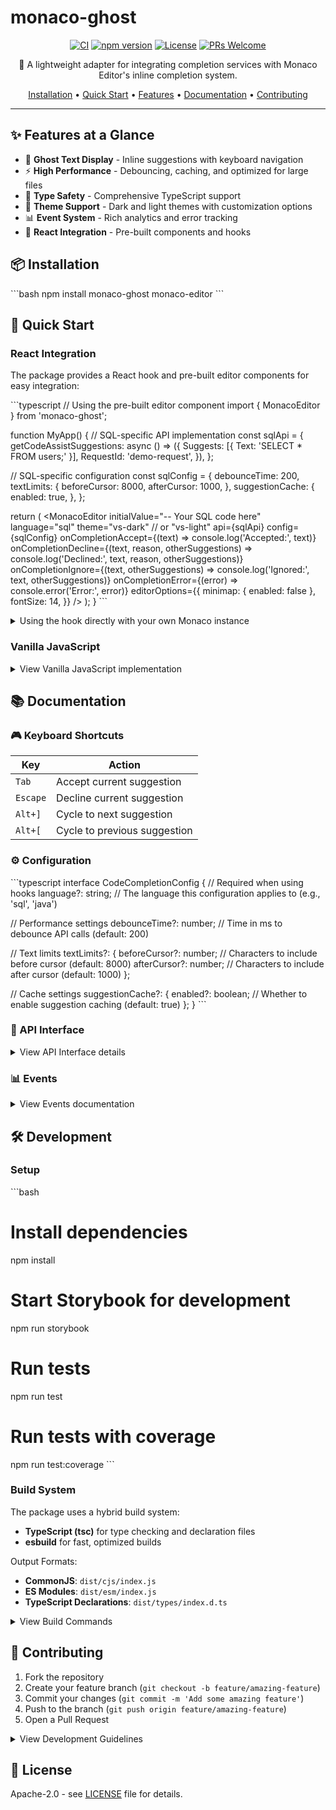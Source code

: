 # monaco-ghost

<div align="center">

[![CI](https://github.com/ydb-platform/monaco-ghost/actions/workflows/ci.yml/badge.svg)](https://github.com/ydb-platform/monaco-ghost/actions/workflows/ci.yml)
[![npm version](https://badge.fury.io/js/monaco-ghost.svg)](https://www.npmjs.com/package/monaco-ghost)
[![License](https://img.shields.io/badge/License-Apache%202.0-blue.svg)](LICENSE)
[![PRs Welcome](https://img.shields.io/badge/PRs-welcome-brightgreen.svg)](CONTRIBUTING.md)

🚀 A lightweight adapter for integrating completion services with Monaco Editor's inline completion system.

[Installation](#-installation) •
[Quick Start](#-quick-start) •
[Features](#-features) •
[Documentation](#-documentation) •
[Contributing](#-contributing)

</div>

---

## ✨ Features at a Glance

- 👻 **Ghost Text Display** - Inline suggestions with keyboard navigation
- ⚡ **High Performance** - Debouncing, caching, and optimized for large files
- 🎯 **Type Safety** - Comprehensive TypeScript support
- 🎨 **Theme Support** - Dark and light themes with customization options
- 📊 **Event System** - Rich analytics and error tracking
- 🧩 **React Integration** - Pre-built components and hooks

## 📦 Installation

\`\`\`bash
npm install monaco-ghost monaco-editor
\`\`\`

## 🚀 Quick Start

### React Integration

The package provides a React hook and pre-built editor components for easy integration:

\`\`\`typescript
// Using the pre-built editor component
import { MonacoEditor } from 'monaco-ghost';

function MyApp() {
// SQL-specific API implementation
const sqlApi = {
getCodeAssistSuggestions: async () => ({
Suggests: [{ Text: 'SELECT * FROM users;' }],
RequestId: 'demo-request',
}),
};

// SQL-specific configuration
const sqlConfig = {
debounceTime: 200,
textLimits: {
beforeCursor: 8000,
afterCursor: 1000,
},
suggestionCache: {
enabled: true,
},
};

return (
<MonacoEditor
initialValue="-- Your SQL code here"
language="sql"
theme="vs-dark" // or "vs-light"
api={sqlApi}
config={sqlConfig}
onCompletionAccept={(text) => console.log('Accepted:', text)}
onCompletionDecline={(text, reason, otherSuggestions) =>
console.log('Declined:', text, reason, otherSuggestions)}
onCompletionIgnore={(text, otherSuggestions) =>
console.log('Ignored:', text, otherSuggestions)}
onCompletionError={(error) => console.error('Error:', error)}
editorOptions={{
        minimap: { enabled: false },
        fontSize: 14,
      }}
/>
);
}
\`\`\`

<details>
<summary>Using the hook directly with your own Monaco instance</summary>

\`\`\`typescript
import React, { useCallback } from 'react';
import MonacoEditor from 'react-monaco-editor';
import \* as monaco from 'monaco-editor';
import { useMonacoGhost } from 'monaco-ghost';

function MyCustomEditor() {
// Java-specific API implementation
const javaApi = {
getCodeAssistSuggestions: async () => ({
Suggests: [{ Text: 'System.out.println("Hello, World!");' }],
RequestId: 'demo-request',
}),
};

// Java-specific configuration
const javaConfig = {
debounceTime: 200,
textLimits: {
beforeCursor: 8000,
afterCursor: 1000,
},
suggestionCache: {
enabled: true,
},
};

const { registerMonacoGhost, dispose } = useMonacoGhost({
api: javaApi,
config: javaConfig,
onCompletionAccept: (text) => console.log('Accepted:', text),
onCompletionDecline: (text, reason, otherSuggestions) =>
console.log('Declined:', text, reason, otherSuggestions),
onCompletionIgnore: (text, otherSuggestions) =>
console.log('Ignored:', text, otherSuggestions),
onCompletionError: (error) => console.error('Error:', error),
});

const editorDidMount = useCallback((editor: monaco.editor.IStandaloneCodeEditor) => {
editor.focus();
registerMonacoGhost(editor);
}, [registerMonacoGhost]);

// Optional: Manual cleanup if needed
// useEffect(() => () => dispose(), [dispose]);

const options = {
selectOnLineNumbers: true,
minimap: { enabled: false },
automaticLayout: true,
fontSize: 14,
lineNumbers: 'on',
scrollBeyondLastLine: false,
roundedSelection: false,
padding: { top: 10 },
};

return (
<MonacoEditor
width="800"
height="600"
language="java"
theme="vs-dark" // or "vs-light"
value="// Your Java code here"
options={options}
editorDidMount={editorDidMount}
/>
);
}
\`\`\`

</details>

### Vanilla JavaScript

<details>
<summary>View Vanilla JavaScript implementation</summary>

\`\`\`typescript
import \* as monaco from 'monaco-editor';
import { createCodeCompletionService, registerCompletionCommands } from 'monaco-ghost';

// Create language-specific API implementation
const sqlApi = {
getCodeAssistSuggestions: async data => {
// Call your completion service
// Return suggestions in the expected format
return {
Suggests: [{ Text: 'SELECT * FROM users;' }],
RequestId: 'request-id',
};
},
};

// Configure the adapter with language-specific settings
const sqlConfig = {
debounceTime: 200,
textLimits: {
beforeCursor: 8000,
afterCursor: 1000,
},
suggestionCache: {
enabled: true,
},
};

// Create provider for SQL
const sqlCompletionProvider = createCodeCompletionService(sqlApi, sqlConfig);

// Subscribe to completion events with type safety
sqlCompletionProvider.events.on('completion:accept', data => {
console.log('Completion accepted:', data.acceptedText);
});

sqlCompletionProvider.events.on('completion:decline', data => {
console.log(
'Completion declined:',
data.suggestionText,
'reason:',
data.reason,
'other suggestions:',
data.otherSuggestions
);
});

sqlCompletionProvider.events.on('completion:ignore', data => {
console.log(
'Completion ignored:',
data.suggestionText,
'other suggestions:',
data.otherSuggestions
);
});

sqlCompletionProvider.events.on('completion:error', error => {
console.error('Completion error:', error);
});

// Register with Monaco for SQL
monaco.languages.registerInlineCompletionsProvider(['sql'], sqlCompletionProvider);

// Register commands (assuming you have an editor instance)
registerCompletionCommands(monaco, sqlCompletionProvider, editor);
\`\`\`

</details>

## 📚 Documentation

### 🎮 Keyboard Shortcuts

| Key      | Action                       |
| -------- | ---------------------------- |
| `Tab`    | Accept current suggestion    |
| `Escape` | Decline current suggestion   |
| `Alt+]`  | Cycle to next suggestion     |
| `Alt+[`  | Cycle to previous suggestion |

### ⚙️ Configuration

\`\`\`typescript
interface CodeCompletionConfig {
// Required when using hooks
language?: string; // The language this configuration applies to (e.g., 'sql', 'java')

// Performance settings
debounceTime?: number; // Time in ms to debounce API calls (default: 200)

// Text limits
textLimits?: {
beforeCursor?: number; // Characters to include before cursor (default: 8000)
afterCursor?: number; // Characters to include after cursor (default: 1000)
};

// Cache settings
suggestionCache?: {
enabled?: boolean; // Whether to enable suggestion caching (default: true)
};
}
\`\`\`

### 🔌 API Interface

<details>
<summary>View API Interface details</summary>

\`\`\`typescript
interface ICodeCompletionAPI {
getCodeAssistSuggestions(data: PromptFile[]): Promise<Suggestions>;
}

interface Suggestions {
Suggests: Suggestion[];
RequestId: string;
}

interface Suggestion {
Text: string;
}

interface PromptFile {
Path: string;
Fragments: PromptFragment[];
Cursor: PromptPosition;
}

interface PromptFragment {
Text: string;
Start: PromptPosition;
End: PromptPosition;
}

interface PromptPosition {
Ln: number;
Col: number;
}
\`\`\`

</details>

### 📊 Events

<details>
<summary>View Events documentation</summary>

The completion service emits four types of events with rich data:

#### 1. Acceptance Events

\`\`\`typescript
interface CompletionAcceptEvent {
requestId: string;
acceptedText: string;
}

completionProvider.events.on('completion:accept', (data: CompletionAcceptEvent) => {
console.log('Accepted:', data.acceptedText);
});
\`\`\`

#### 2. Decline Events

\`\`\`typescript
interface CompletionDeclineEvent {
requestId: string;
suggestionText: string;
reason: string;
hitCount: number;
otherSuggestions: string[];
}

completionProvider.events.on('completion:decline', (data: CompletionDeclineEvent) => {
console.log('Declined:', data.suggestionText, 'reason:', data.reason);
console.log('Other suggestions:', data.otherSuggestions);
console.log('Times shown:', data.hitCount);
});
\`\`\`

#### 3. Ignore Events

\`\`\`typescript
interface CompletionIgnoreEvent {
requestId: string;
suggestionText: string;
otherSuggestions: string[];
}

completionProvider.events.on('completion:ignore', (data: CompletionIgnoreEvent) => {
console.log('Ignored:', data.suggestionText);
console.log('Other suggestions:', data.otherSuggestions);
});
\`\`\`

#### 4. Error Events

\`\`\`typescript
completionProvider.events.on('completion:error', (error: Error) => {
console.error('Completion error:', error);
});
\`\`\`

</details>

## 🛠️ Development

### Setup

\`\`\`bash

# Install dependencies

npm install

# Start Storybook for development

npm run storybook

# Run tests

npm run test

# Run tests with coverage

npm run test:coverage
\`\`\`

### Build System

The package uses a hybrid build system:

- **TypeScript (tsc)** for type checking and declaration files
- **esbuild** for fast, optimized builds

Output Formats:

- **CommonJS**: `dist/cjs/index.js`
- **ES Modules**: `dist/esm/index.js`
- **TypeScript Declarations**: `dist/types/index.d.ts`

<details>
<summary>View Build Commands</summary>

\`\`\`bash

# Type checking only

npm run type-check

# Build type declarations

npm run build:types

# Build CommonJS version

npm run build:cjs

# Build ES Modules version

npm run build:esm

# Full build (all formats)

npm run build
\`\`\`

</details>

## 👥 Contributing

1. Fork the repository
2. Create your feature branch (`git checkout -b feature/amazing-feature`)
3. Commit your changes (`git commit -m 'Add some amazing feature'`)
4. Push to the branch (`git push origin feature/amazing-feature`)
5. Open a Pull Request

<details>
<summary>View Development Guidelines</summary>

### Development Guidelines

#### 1. Code Context

- Handle text limits appropriately
- Maintain cursor position accuracy
- Consider edge cases
- Support partial text acceptance

#### 2. Error Handling

- Wrap API calls in try-catch blocks
- Fail gracefully on errors
- Log issues without breaking editor
- Emit error events for monitoring

#### 3. Performance

- Use debouncing for API calls
- Implement efficient caching
- Track suggestion hit counts
- Clean up resources properly

#### 4. Testing

- Add tests for new features
- Maintain backward compatibility
- Test edge cases
- Verify event handling
</details>

## 📄 License

Apache-2.0 - see [LICENSE](LICENSE) file for details.
